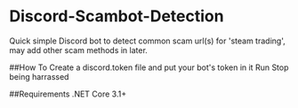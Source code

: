 # Discord-Scambot-Detection
Quick simple Discord bot to detect common scam url(s) for 'steam trading', may add other scam methods in later. 

##How To
Create a discord.token file and put your bot's token in it
Run
Stop being harrassed

##Requirements
.NET Core 3.1+
